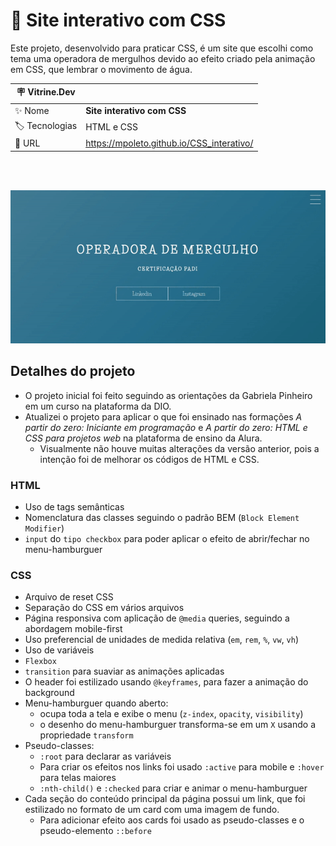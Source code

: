 # 🤿 Site interativo com CSS

Este projeto, desenvolvido para praticar CSS, é um site que escolhi como tema uma operadora de mergulhos devido ao efeito criado pela animação em CSS, que lembrar o movimento de água. 
<br/>

| :placard: Vitrine.Dev |     |
| -------------  | --- |
| :sparkles: Nome        | **Site interativo com CSS**
| :label: Tecnologias | HTML e CSS
| :rocket: URL         | https://mpoleto.github.io/CSS_interativo/

<br/><br/>

![](./assets/img/header_readme.gif#vitrinedev)

## Detalhes do projeto

- O projeto inicial foi feito seguindo as orientações da Gabriela Pinheiro em um curso na plataforma da DIO.
- Atualizei o projeto para aplicar o que foi ensinado nas formações *A partir do zero: Iniciante em programação* e *A partir do zero: HTML e CSS para projetos web* na plataforma de ensino da Alura.
  - Visualmente não houve muitas alterações da versão anterior, pois a intenção foi de melhorar os códigos de HTML e CSS.

### HTML
- Uso de tags semânticas
- Nomenclatura das classes seguindo o padrão BEM (`Block Element Modifier`)
- `input` do `tipo checkbox` para poder aplicar o efeito de abrir/fechar no menu-hamburguer

### CSS
- Arquivo de reset CSS
- Separação do CSS em vários arquivos
- Página responsiva com aplicação de `@media` queries, seguindo a abordagem mobile-first
- Uso preferencial de unidades de medida relativa (`em`, `rem`, `%`, `vw`, `vh`)
- Uso de variáveis
- `Flexbox`
- `transition` para suaviar as animações aplicadas
- O header foi estilizado usando `@keyframes`, para fazer a animação do background
- Menu-hamburguer quando aberto:
  - ocupa toda a tela e exibe o menu (`z-index`, `opacity`, `visibility`)
  - o desenho do menu-hamburguer transforma-se em um `X` usando a propriedade `transform`
- Pseudo-classes:
  - `:root` para declarar as variáveis
  - Para criar os efeitos nos links foi usado `:active` para mobile e `:hover` para telas maiores
  - `:nth-child()` e `:checked` para criar e animar o menu-hamburguer
- Cada seção do conteúdo principal da página possui um link, que foi estilizado no formato de um card com uma imagem de fundo.
  - Para adicionar efeito aos cards foi usado as pseudo-classes e o pseudo-elemento `::before`

